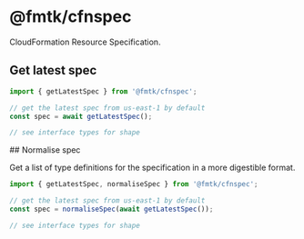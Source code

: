 # @fmtk/cfnspec

CloudFormation Resource Specification.

## Get latest spec

```typescript
import { getLatestSpec } from '@fmtk/cfnspec';

// get the latest spec from us-east-1 by default
const spec = await getLatestSpec();

// see interface types for shape
```

## Normalise spec

Get a list of type definitions for the specification in a more digestible format.

```typescript
import { getLatestSpec, normaliseSpec } from '@fmtk/cfnspec';

// get the latest spec from us-east-1 by default
const spec = normaliseSpec(await getLatestSpec());

// see interface types for shape
```
